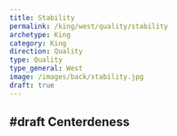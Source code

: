 ```yaml
---
title: Stability
permalink: /king/west/quality/stability
archetype: King
category: King
direction: Quality
type: Quality
type_general: West
image: /images/back/stability.jpg
draft: true
---
```

#draft Centerdeness
---
